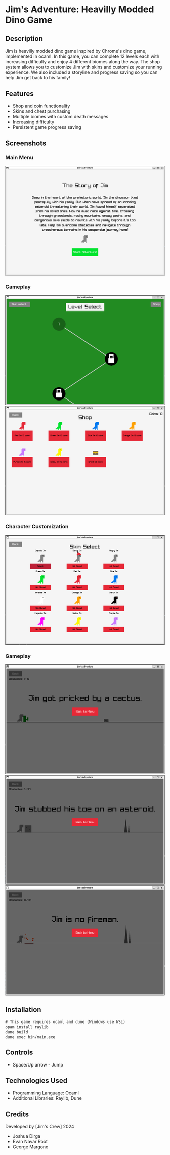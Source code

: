 # Jim's Adventure: Heavilly Modded Dino Game

## Description
Jim is heavilly modded dino game inspired by Chrome's dino game, implemented in ocaml. In this game, you can complete 12 levels each with increasing difficulty and enjoy 4 different biomes along the way. The shop system allows you to customize Jim with skins and customize your running experience. We also included a storyline and progress saving so you can help Jim get back to his family!
## Features
- Shop and coin functionality
- Skins and chest purchasing
- Multiple biomes with custom death messages
- Increasing difficulty
- Persistent game progress saving

## Screenshots

### Main Menu
![Intro screen](jim1.png)

### Gameplay
![Menu screen and level selection](jim2.png)
![Shop scnreen](jim3.png)

### Character Customization
![Skin select screen](jim4.png)

### Gameplay
![Gameplay Screenshot 1](jim5.png)
![Gameplay Screenshot 2](jim6.png)
![Gameplay Screenshot 3](jim7.png)

## Installation
```b
# This game requires ocaml and dune (Windows use WSL)
opam install raylib
dune build
dune exec bin/main.exe
```

## Controls
- Space/Up arrow - Jump



## Technologies Used
- Programming Language: Ocaml
- Additional Libraries: Raylib, Dune

## Credits
Developed by [Jim's Crew] 2024
- Joshua Dirga
- Evan Navar Root
- George Margono
